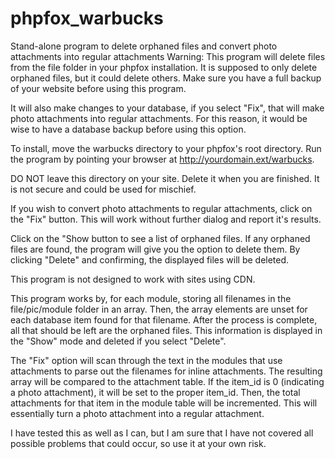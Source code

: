 # phpfox_warbucks
Stand-alone program to delete orphaned files and convert photo attachments into regular attachments
Warning:  This program will delete files from the file folder in your phpfox installation.  It is supposed to only delete orphaned files, but it could delete others.  Make sure you have a full backup of your website before using this program.

It will also make changes to your database, if you select "Fix", that will make photo attachments into regular attachments.  For this reason, it would be wise to have a database backup before using this option.

To install, move the warbucks directory to your phpfox's root directory.  Run the program by pointing your browser at http://yourdomain.ext/warbucks.

DO NOT leave this directory on your site.  Delete it when you are finished.  It is not secure and could be used for mischief.

If you wish to convert photo attachments to regular attachments, click on the "Fix" button.  This will work without further dialog and report it's results.

Click on the "Show button to see a list of orphaned files.  If any orphaned files are found, the program will give you the option to delete them.  By clicking "Delete" and confirming, the displayed files will be deleted.

This program is not designed to work with sites using CDN.

This program works by, for each module, storing all filenames in the file/pic/module folder in an array.  Then, the array elements are unset for each database item found for that filename.  After the process is complete, all that should be left are the orphaned files.  This information is displayed in the "Show" mode and deleted if you select "Delete".

The "Fix" option will scan through the text in the modules that use attachments to parse out the filenames for inline attachments.  The resulting array will be compared to the attachment table.  If the item_id is 0 (indicating a photo attachment), it will be set to the proper item_id.  Then, the total attachments for that item in the module table will be incremented.  This will essentially turn a photo attachment into a regular attachment.

I have tested this as well as I can, but I am sure that I have not covered all possible problems that could occur, so use it at your own risk.
